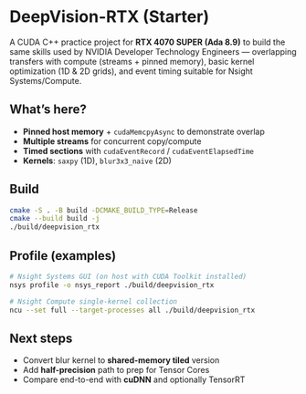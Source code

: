 
# DeepVision-RTX (Starter)

A CUDA C++ practice project for **RTX 4070 SUPER (Ada 8.9)** to build the same skills used by NVIDIA Developer Technology Engineers — overlapping transfers with compute (streams + pinned memory), basic kernel optimization (1D & 2D grids), and event timing suitable for Nsight Systems/Compute.

## What’s here?
- **Pinned host memory** + `cudaMemcpyAsync` to demonstrate overlap
- **Multiple streams** for concurrent copy/compute
- **Timed sections** with `cudaEventRecord` / `cudaEventElapsedTime`
- **Kernels**: `saxpy` (1D), `blur3x3_naive` (2D)

## Build
```bash
cmake -S . -B build -DCMAKE_BUILD_TYPE=Release
cmake --build build -j
./build/deepvision_rtx
```

## Profile (examples)
```bash
# Nsight Systems GUI (on host with CUDA Toolkit installed)
nsys profile -o nsys_report ./build/deepvision_rtx

# Nsight Compute single-kernel collection
ncu --set full --target-processes all ./build/deepvision_rtx
```

## Next steps
- Convert blur kernel to **shared-memory tiled** version
- Add **half-precision** path to prep for Tensor Cores
- Compare end-to-end with **cuDNN** and optionally TensorRT
```

